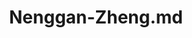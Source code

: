 ---
title: "Nenggan-Zheng.md"
collection: authors
permalink: /authors/Nenggan-Zheng
citation: ' Zhedong Zheng,  Xiaohan Wang,  Nenggan Zheng,  Yi Yang, &quot;Parameter-Efficient Person Re-identification in the 3D Space.&quot; IEEE Transactions on Neural Networks and Learning Systems, 2022.'
---